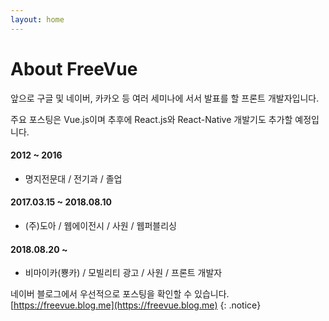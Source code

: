 ```yaml
---
layout: home
---
```

# About FreeVue

앞으로 구글 및 네이버, 카카오 등 여러 세미나에 서서 발표를 할 프론트 개발자입니다.

주요 포스팅은 Vue.js이며 추후에 React.js와 React-Native 개발기도 추가할 예정입니다.

#### 2012 ~ 2016
  * 명지전문대 / 전기과 / 졸업
  
#### 2017.03.15 ~ 2018.08.10
  * (주)도아 / 웹에이전시 / 사원 / 웹퍼블리싱

#### 2018.08.20 ~
  * 비마이카(뿅카) / 모빌리티 광고 / 사원 / 프론트 개발자

네이버 블로그에서 우선적으로 포스팅을 확인할 수 있습니다.
[https://freevue.blog.me](https://freevue.blog.me)
{: .notice}
